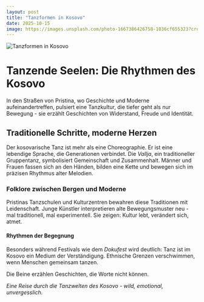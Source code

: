 ```yaml
---
layout: post
title: "Tanzformen in Kosovo"
date: 2025-10-15
image: https://images.unsplash.com/photo-1667386426758-1036cf655323?crop=entropy&cs=tinysrgb&fit=max&fm=jpg&ixid=M3w3OTQ0MzZ8MHwxfHNlYXJjaHwxfHxUYW56Zm9ybWVuJTIwS29zb3ZvfGVufDB8MHx8fDE3NjA0OTkwNjN8MA&ixlib=rb-4.1.0&q=80&w=1080
---
```


![Tanzformen in Kosovo](https://images.unsplash.com/photo-1667386426758-1036cf655323?crop=entropy&cs=tinysrgb&fit=max&fm=jpg&ixid=M3w3OTQ0MzZ8MHwxfHNlYXJjaHwxfHxUYW56Zm9ybWVuJTIwS29zb3ZvfGVufDB8MHx8fDE3NjA0OTkwNjN8MA&ixlib=rb-4.1.0&q=80&w=1080)

# Tanzende Seelen: Die Rhythmen des Kosovo

In den Straßen von Pristina, wo Geschichte und Moderne aufeinandertreffen, pulsiert eine Tanzkultur, die tiefer geht als nur Bewegung - sie erzählt Geschichten von Widerstand, Freude und Identität.

## Traditionelle Schritte, moderne Herzen

Der kosovarische Tanz ist mehr als eine Choreographie. Er ist eine lebendige Sprache, die Generationen verbindet. Die *Vallja*, ein traditioneller Gruppentanz, symbolisiert Gemeinschaft und Zusammenhalt. Männer und Frauen fassen sich an den Händen, bilden eine Kette und bewegen sich im präzisen Rhythmus alter Melodien.

### Folklore zwischen Bergen und Moderne

Pristinas Tanzschulen und Kulturzentren bewahren diese Traditionen mit Leidenschaft. Junge Künstler interpretieren alte Bewegungsmuster neu - mal traditionell, mal experimentell. Sie zeigen: Kultur lebt, verändert sich, atmet.

#### Rhythmen der Begegnung

Besonders während Festivals wie dem *Dokufest* wird deutlich: Tanz ist im Kosovo ein Medium der Verständigung. Ethnische Grenzen verschwimmen, wenn Menschen gemeinsam tanzen.

Die Beine erzählen Geschichten, die Worte nicht können.

*Eine Reise durch die Tanzwelten des Kosovo - wild, emotional, unvergesslich.*